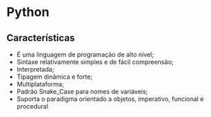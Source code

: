 # Python
## Características 
- É uma linguagem de programação de alto nível;
- Sintaxe relativamente simples e de fácil compreensão;
- Interpretada;
- Tipagem dinâmica e forte;
- Multiplataforma;
- Padrão Snake_Case para nomes de variáveis;
- Suporta o paradigma orientado a objetos, imperativo, funcional e procedural
